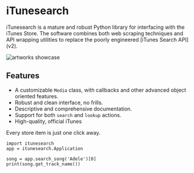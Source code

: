# iTunesearch
iTunesearch is a mature and robust Python library for interfacing with the iTunes Store. The software combines both web scraping techniques and API wrapping utilities to replace the poorly engineered [iTunes Search API] (v2).

![artworks showcase](http://i.stack.imgur.com/85oYe.png)

## Features
- A customizable `Media` class, with callbacks and other advanced object oriented features.
- Robust and clean interface, no frills.
- Descriptive and comprehensive documentation.
- Support for both `search` and `lookup` actions.
- High-quality, official iTunes

Every store item is just one click away.

```
import itunesearch
app = itunesearch.Application

song = app.search_song('Adele')[0]
print(song.get_track_name())
```
